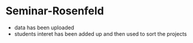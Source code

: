# Seminar-Rosenfeld
* data has been uploaded
* students interet has been added up and then used to sort the projects

